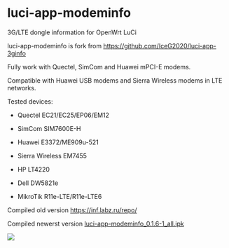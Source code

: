 # luci-app-modeminfo
3G/LTE dongle information for OpenWrt LuCi


luci-app-modeminfo is fork from https://github.com/IceG2020/luci-app-3ginfo

Fully work with Quectel, SimCom and Huawei mPCI-E modems.

Compatible with Huawei USB modems and Sierra Wireless modems in LTE networks.

Tested devices:

 - Quectel EC21/EC25/EP06/EM12

 - SimCom SIM7600E-H

 - Huawei E3372/ME909u-521

 - Sierra Wireless EM7455

 - HP LT4220

 - Dell DW5821e
 
 - MikroTik R11e-LTE/R11e-LTE6

Сompiled old version https://inf.labz.ru/repo/

Compiled newerst version [luci-app-modeminfo_0.1.6-1_all.ipk](http://openwrt.132lan.ru/packages/packages-19.07/luci/luci-app-modeminfo_0.1.6-1_all.ipk)

![](https://raw.githubusercontent.com/koshev-msk/luci-app-modeminfo/master/screenshot.png)

